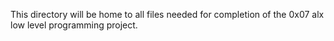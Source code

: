 This directory will be home to all files needed for completion of the 0x07 alx low level programming project.

